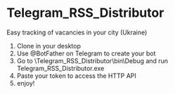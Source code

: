 # Telegram_RSS_Distributor
Easy tracking of vacancies in your city (Ukraine)

1. Clone in your desktop
2. Use @BotFather on Telegram to create your bot
3. Go to \Telegram_RSS_Distributor\bin\Debug and run Telegram_RSS_Distributor.exe
4. Paste your token to access the HTTP API
5. enjoy! 

